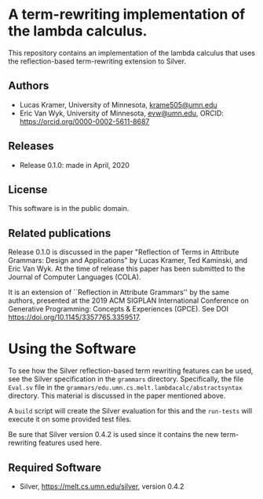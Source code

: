 # A term-rewriting implementation of the lambda calculus.

This repository contains an implementation of the lambda calculus that
uses the reflection-based term-rewriting extension to Silver.

## Authors
- Lucas Kramer, University of Minnesota, krame505@umn.edu
- Eric Van Wyk, University of Minnesota, evw@umn.edu,
  ORCID: https://orcid.org/0000-0002-5611-8687

## Releases
- Release 0.1.0: made in April, 2020

## License
This software is in the public domain.

## Related publications
Release 0.1.0 is discussed in the paper "Reflection of Terms in Attribute Grammars: Design and Applications" by Lucas Kramer, Ted Kaminski, and Eric Van Wyk.  At the time of release this paper has been submitted to the Journal of Computer Languages (COLA).  

It is an extension of ``Reflection in Attribute Grammars'' by the same
authors, presented at the 2019 ACM SIGPLAN
International Conference on Generative Programming: Concepts &
Experiences (GPCE).  See DOI https://doi.org/10.1145/3357765.3359517.

# Using the Software
To see how the Silver reflection-based term rewriting features can be used, see the Silver specification in the ``grammars`` directory.  Specifically, the file ``Eval.sv`` file in the ``grammars/edu.umn.cs.melt.lambdacalc/abstractsyntax`` directory.  This material is discussed in the paper mentioned above.

A ``build`` script will create the Silver evaluation for this and the ``run-tests`` will execute it on some provided test files.

Be sure that Silver version 0.4.2 is used since it contains the new term-rewriting features used here.

## Required Software
- Silver, https://melt.cs.umn.edu/silver, version 0.4.2
